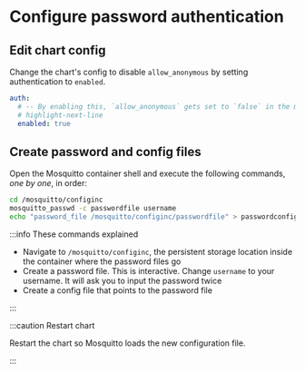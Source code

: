 # Configure password authentication

## Edit chart config

Change the chart's config to disable `allow_anonymous` by setting authentication to `enabled`.

```yaml title="values.yaml"
auth:
  # -- By enabling this, `allow_anonymous` gets set to `false` in the mosquitto config.
  # highlight-next-line
  enabled: true
```

## Create password and config files

Open the Mosquitto container shell and execute the following commands, *one by one*, in order:

```sh
cd /mosquitto/configinc
mosquitto_passwd -c passwordfile username
echo "password_file /mosquitto/configinc/passwordfile" > passwordconfig.conf
```

:::info These commands explained

- Navigate to `/mosquitto/configinc`, the persistent storage location inside the container where the password files go
- Create a password file. This is interactive. Change `username` to your username. It will ask you to input the password twice
- Create a config file that points to the password file

:::

:::caution Restart chart

Restart the chart so Mosquitto loads the new configuration file.

:::
